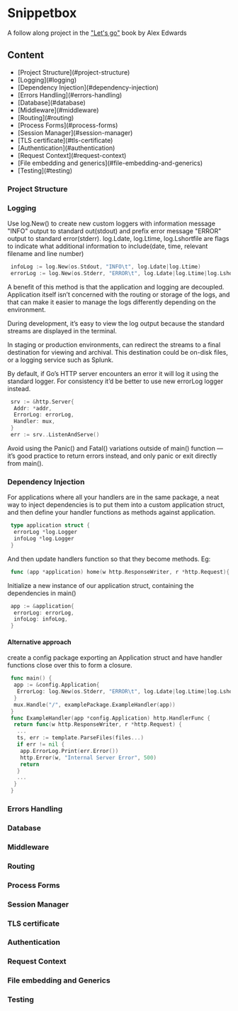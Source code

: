 # Snippetbox
 A follow along project in the ["Let's go"](https://lets-go.alexedwards.net/) book by Alex Edwards

## Content
<ul>
    <li>[Project Structure](#project-structure)</li>
    <li>[Logging](#logging)</li>
    <li>[Dependency Injection](#dependency-injection)</li>
    <li>[Errors Handling](#errors-handling)</li>
    <li>[Database](#database)</li>
    <li>[Middleware](#middleware)</li>
    <li>[Routing](#routing)</li>
    <li>[Process Forms](#process-forms)</li>
    <li>[Session Manager](#session-manager)</li>
    <li>[TLS certificate](#tls-certificate)</li>
    <li>[Authentication](#authentication)</li>
    <li>[Request Context](#request-context)</li>
    <li>[File embedding and generics](#file-embedding-and-generics)</li>
    <li>[Testing](#testing)</li>
</ul>

### Project Structure
### Logging
<p>Use log.New() to create new custom loggers with information message "INFO" output to standard out(stdout) and prefix error message "ERROR" output to standard error(stderr). log.Ldate, log.Ltime, log.Lshortfile are flags to indicate what additional information to include(date, time, relevant filename and line number)</p>

```go
 infoLog := log.New(os.Stdout, "INFO\t", log.Ldate|log.Ltime)
 errorLog := log.New(os.Stderr, "ERROR\t", log.Ldate|log.Ltime|log.Lshortfile)
```

<p>A benefit of this method is that the application and logging are decoupled. Application itself isn’t concerned with the routing or storage of the logs, and that can make it easier to manage the logs differently depending on the environment.</p>
<p>During development, it’s easy to view the log output because the standard streams are displayed in the terminal.</p>
<p>In staging or production environments, can redirect the streams to a final destination for viewing and archival. This destination could be on-disk files, or a logging service such as Splunk.</p>
<p> By default, if Go’s HTTP server encounters an error it will log it using the standard logger. For consistency it’d be better to use new errorLog logger instead.</p>

```go
 srv := &http.Server{
  Addr: *addr,
  ErrorLog: errorLog,
  Handler: mux,
 }
 err := srv..ListenAndServe()
```

<p>Avoid using the Panic() and Fatal() variations outside of main() function — it’s good practice to return errors instead, and only panic or exit directly from main().</p>

### Dependency Injection
<p>For applications where all your handlers are in the same package, a neat way to inject dependencies is to put them into a custom application struct, and then define your handler functions as methods against application.</p>

```go
 type application struct {
  errorLog *log.Logger
  infoLog *log.Logger
 }
```

<p>And then update handlers function so that they become methods. Eg:</p>

```go
 func (app *application) home(w http.ResponseWriter, r *http.Request){...}
```

<p>Initialize a new instance of our application struct, containing the dependencies in main()</p>

```go
 app := &application{
  errorLog: errorLog,
  infoLog: infoLog,
 }
```

#### Alternative approach
<p>create a config package exporting an Application struct and have handler functions close over this to form a closure.</p>

```go
 func main() {
  app := &config.Application{
   ErrorLog: log.New(os.Stderr, "ERROR\t", log.Ldate|log.Ltime|log.Lshortfile)
  } 
  mux.Handle("/", examplePackage.ExampleHandler(app))
 }
 func ExampleHandler(app *config.Application) http.HandlerFunc {
  return func(w http.ResponseWriter, r *http.Request) {
   ...
   ts, err := template.ParseFiles(files...)
   if err != nil {
    app.ErrorLog.Print(err.Error())
    http.Error(w, "Internal Server Error", 500)
    return
   } 
   ...
  }
 }
```

### Errors Handling
### Database
### Middleware
### Routing
### Process Forms
### Session Manager
### TLS certificate
### Authentication
### Request Context
### File embedding and Generics
### Testing
